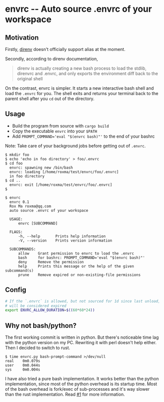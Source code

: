 # envrc -- Auto source .envrc of your workspace

## Motivation

Firstly, [direnv](https://github.com/direnv/direnv) doesn't officially support
alias at the moment.

Secondly, according to direnv documentation, 

> direnv is actually creating a new bash process to load the stdlib, direnvrc
> and .envrc, and only exports the environment diff back to the original shell

On the contrast, envrc is simpler. It starts a new interactive bash shell and
load the `.envrc` for you. The shell exits and returns your terminal back to
the parent shell after you `cd` out of the directory.

## Usage

- Build the program from source with `cargo build`
- Copy the executable `envrc` into your `$PATH`
- Add `PROMPT_COMMAND='eval "$(envrc bash)"'` to the end of your bashrc

Note: Take care of your background jobs before getting out of `.envrc`.

```
$ mkdir foo
$ echo 'echo in foo directory' > foo/.envrc
$ cd foo
  envrc: spawning new /bin/bash
  envrc: loading [/home/roxma/test/envrc/foo/.envrc]
  in foo directory
$ cd ..
  envrc: exit [/home/roxma/test/envrc/foo/.envrc]
$
```

```
$ envrc
  envrc 0.1
  Rox Ma roxma@qq.com
  auto source .envrc of your workspace

  USAGE:
      envrc [SUBCOMMAND]

  FLAGS:
      -h, --help       Prints help information
      -V, --version    Prints version information

  SUBCOMMANDS:
      allow    Grant permission to envrc to load the .envrc
      bash     for bashrc: PROMPT_COMMAND='eval "$(envrc bash)"'
      deny     Remove the permission
      help     Prints this message or the help of the given subcommand(s)
      prune    Remove expired or non-existing-file permissions
```

## Config

```bash
# If the `.envrc` is allowed, but not sourced for 1d since last unload, It
# will be considered expired
export ENVRC_ALLOW_DURATION=$((60*60*24))
```

## Why not bash/python?

The first working commit is written in python. But there's noticeable time lag
with the python version on my PC. Rewriting it with perl doesn't help either.
Then I decided to switch to rust.

```
$ time envrc.py bash-prompt-command >/dev/null
real    0m0.079s
user    0m0.044s
sys     0m0.004s
```

I have also tried a pure bash implementation. It works better than the python
implementation, since most of the python overhead is its startup time.  Most
of the bash overhead is fork/exec of sub-processes and it's way slower than
the rust implementation. Read [#1](https://github.com/roxma/envrc-rs/issues/1)
for more information.


